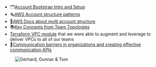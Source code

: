 - 🗂[Account Bootstrap Intro and Setup](https://www.slideshare.net/GunnarHolwerda/engineering-domain-team-bootstrap)
- 🗞[AWS Account structure patterns](https://gruntwork.io/guides/foundations/how-to-configure-production-grade-aws-account-structure)
- 📄[AWS Docs about multi account structure](https://docs.aws.amazon.com/controltower/latest/userguide/aws-multi-account-landing-zone.html)
- 📚[Key Concepts from Team Topologies](https://teamtopologies.com/key-concepts)
- [Terraform VPC module](https://registry.terraform.io/modules/terraform-aws-modules/vpc/aws/latest) that we were able to augment and leverage to deliver VPCs to all of our teams
- 📄[Communication barriers in organizations and creating effective communication APIs](https://medium.com/better-practices/how-to-dissolve-communication-barriers-in-your-api-development-organization-3347179b4ecc)

<figure class="richtext-figure richtext-figure--full">
  <img src="https://cdn.changelog.com/shipit/shipit-38--gunnar-tom.jpg" alt="Gerhard, Gunnar & Tom" loading="lazy">
</figure>
